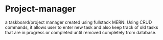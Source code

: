 # Project-manager
a taskboard/project manager created using fullstack MERN. Using CRUD commands, it allows user to enter new task and also keep track of old tasks that are in progress or completed until removed completely from database.

